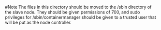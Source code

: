 #Note
The files in this directory should be moved to the /sbin directory of the slave node.
They should be given permissions of 700, and sudo privileges for /sbin/containermanager should be given to a trusted user that will be put as the node controller.
